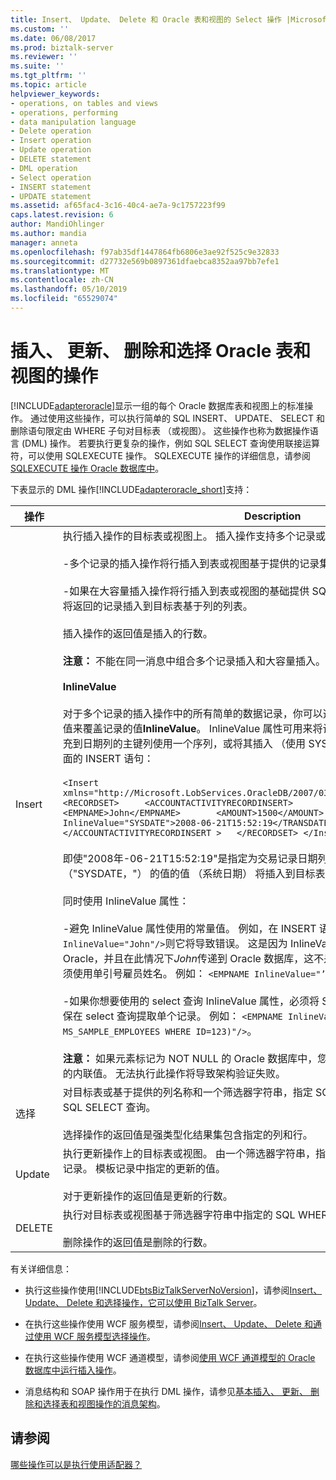```yaml
---
title: Insert、 Update、 Delete 和 Oracle 表和视图的 Select 操作 |Microsoft Docs
ms.custom: ''
ms.date: 06/08/2017
ms.prod: biztalk-server
ms.reviewer: ''
ms.suite: ''
ms.tgt_pltfrm: ''
ms.topic: article
helpviewer_keywords:
- operations, on tables and views
- operations, performing
- data manipulation language
- Delete operation
- Insert operation
- Update operation
- DELETE statement
- DML operation
- Select operation
- INSERT statement
- UPDATE statement
ms.assetid: af65fac4-3c16-40c4-ae7a-9c1757223f99
caps.latest.revision: 6
author: MandiOhlinger
ms.author: mandia
manager: anneta
ms.openlocfilehash: f97ab35df1447864fb6806e3ae92f525c9e32833
ms.sourcegitcommit: d27732e569b0897361dfaebca8352aa97bb7efe1
ms.translationtype: MT
ms.contentlocale: zh-CN
ms.lasthandoff: 05/10/2019
ms.locfileid: "65529074"
---
```

# <a name="insert-update-delete-and-select-operations-on-oracle-tables-and-views"></a>插入、 更新、 删除和选择 Oracle 表和视图的操作
[!INCLUDE[adapteroracle](../../includes/adapteroracle-md.md)]显示一组的每个 Oracle 数据库表和视图上的标准操作。 通过使用这些操作，可以执行简单的 SQL INSERT、 UPDATE、 SELECT 和删除语句限定由 WHERE 子句对目标表 （或视图）。 这些操作也称为数据操作语言 (DML) 操作。 若要执行更复杂的操作，例如 SQL SELECT 查询使用联接运算符，可以使用 SQLEXECUTE 操作。 SQLEXECUTE 操作的详细信息，请参阅[SQLEXECUTE 操作 Oracle 数据库中](../../adapters-and-accelerators/adapter-oracle-database/sqlexecute-operation-in-oracle-database.md)。  
  
 下表显示的 DML 操作[!INCLUDE[adapteroracle_short](../../includes/adapteroracle-short-md.md)]支持：  
  
|操作|Description|  
|---------------|-----------------|  
|Insert|执行插入操作的目标表或视图上。 插入操作支持多个记录或大容量插入到目标表或视图：<br /><br /> -多个记录的插入操作将行插入到表或视图基于提供的记录集。<br /><br /> -如果在大容量插入操作将行插入到表或视图的基础提供 SQL SELECT 查询和列列表。 该查询将返回的记录插入到目标表基于列的列表。<br /><br /> 插入操作的返回值是插入的行数。<br /><br /> **注意：** 不能在同一消息中组合多个记录插入和大容量插入。<br /><br /> **InlineValue**<br /><br /> 对于多个记录的插入操作中的所有简单的数据记录，你可以选择通过指定一个名为可选属性的值来覆盖记录的值**InlineValue**。 InlineValue 属性可用来将计算的值插入到表或视图，例如填充到日期列的主键列使用一个序列，或将其插入 （使用 SYSDATE） 的系统日期。 例如，在下面的 INSERT 语句：<br /><br /> `<Insert xmlns="http://Microsoft.LobServices.OracleDB/2007/03/SCOTT/Table/ACCOUNTACTIVITY">   <RECORDSET>     <ACCOUNTACTIVITYRECORDINSERT>       <ACCOUNT>10001</ACCOUNT>       <EMPNAME>John</EMPNAME>       <AMOUNT>1500</AMOUNT>       <TRANSDATE InlineValue="SYSDATE">2008-06-21T15:52:19</TRANSDATE>       </ACCOUNTACTIVITYRECORDINSERT >   </RECORDSET> </Insert>`<br /><br /> 即使"2008年-06-21T15:52:19"是指定为交易记录日期列，InlineValue 属性 （"SYSDATE，"） 的值的值 （系统日期） 将插入到目标表。<br /><br /> 同时使用 InlineValue 属性：<br /><br /> -避免 InlineValue 属性使用的常量值。 例如，在 INSERT 语句中，如果指定`<EMPNAME InlineValue="John"/>`则它将导致错误。 这是因为 InlineValue 属性的值以的方式传递的是到 Oracle，并且在此情况下*John*传递到 Oracle 数据库，这不是预期值 (预期值是*John*)。 您将必须使用单引号雇员姓名。 例如： `<EMPNAME InlineValue="’John’"/>`。<br /><br /> -如果你想要使用的 select 查询 InlineValue 属性，必须将 SELECT 语句括在括号中，并还确保在 select 查询提取单个记录。 例如： `<EMPNAME InlineValue="(SELECT NAME FROM MS_SAMPLE_EMPLOYEES WHERE ID=123)"/>`。<br /><br /> **注意：** 如果元素标记为 NOT NULL 的 Oracle 数据库中，您必须指定该元素的值，即使您指定的内联值。 无法执行此操作将导致架构验证失败。|  
|选择|对目标表或基于提供的列名称和一个筛选器字符串，指定 SQL WHERE 子句列表视图中执行 SQL SELECT 查询。<br /><br /> 选择操作的返回值是强类型化结果集包含指定的列和行。|  
|Update|执行更新操作上的目标表或视图。 由一个筛选器字符串，指定 SQL WHERE 子句指定要更新的记录。 模板记录中指定的更新的值。<br /><br /> 对于更新操作的返回值是更新的行数。|  
|DELETE|执行对目标表或视图基于筛选器字符串中指定的 SQL WHERE 子句删除操作。<br /><br /> 删除操作的返回值是删除的行数。|  
  
 有关详细信息：  
  
- 执行这些操作使用[!INCLUDE[btsBizTalkServerNoVersion](../../includes/btsbiztalkservernoversion-md.md)]，请参阅[Insert、 Update、 Delete 和选择操作，它可以使用 BizTalk Server](../../adapters-and-accelerators/adapter-oracle-database/insert-update-delete-select-operations-using-biztalk-server-with-oracle-db.md)。  
  
- 在执行这些操作使用 WCF 服务模型，请参阅[Insert、 Update、 Delete 和通过使用 WCF 服务模型选择操作](../../adapters-and-accelerators/adapter-oracle-database/insert-update-delete-select-operations-in-oracle-db-using-a-wcf-service.md)。  
  
- 在执行这些操作使用 WCF 通道模型，请参阅[使用 WCF 通道模型的 Oracle 数据库中运行插入操作](../../adapters-and-accelerators/adapter-oracle-database/run-an-insert-operation-in-oracle-database-using-the-wcf-channel-model.md)。  
  
- 消息结构和 SOAP 操作用于在执行 DML 操作，请参见[基本插入、 更新、 删除和选择表和视图操作的消息架构](../../adapters-and-accelerators/adapter-oracle-database/message-schemas-for-insert-update-delete-and-select-on-tables-and-views.md)。  
  
## <a name="see-also"></a>请参阅  
 [哪些操作可以是执行使用适配器？](https://msdn.microsoft.com/library/cc185219(v=bts.10).aspx)
